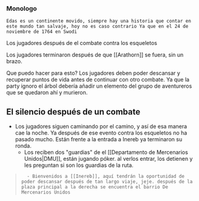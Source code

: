 ### Monologo
	Edas es un continente movido, siempre hay una historia que contar en este mundo tan salvaje, hoy no es caso contrario Ya que en el 24 de noviembre de 1764 en Swodi
Los jugadores después de el combate contra los esqueletos

Los jugadores terminaron después de que [[Arathorn]] se fuera, sin un brazo.

Que puedo hacer para esto?
Los jugadores deben poder descansar y recuperar puntos de vida antes de continuar con otro combate.
Ya que la party ignoro el árbol debería añadir un elemento del grupo de aventureros que se quedaron ahí y murieron.
## El silencio después de un combate
- Los jugadores siguen caminando por el camino, y así de esa manera cae la noche. Ya después de ese evento contra los esqueletos no ha pasado mucho. Están frente a la entrada a Inereb ya terminaron su ronda. 
	- Los reciben dos  "guardias" de el [[Departamento de Mercenarios Unidos|DMU]], están jugando póker. al verlos entrar, los detienen y les preguntan si son los guardias de la ruta.
> 		- Bienvenidos a [[Inereb]], aquí tendrán la oportunidad de poder descansar después de tan largo viaje, jeje. después de la plaza principal a la derecha se encuentra el barrio De Mercenarios Unidos







